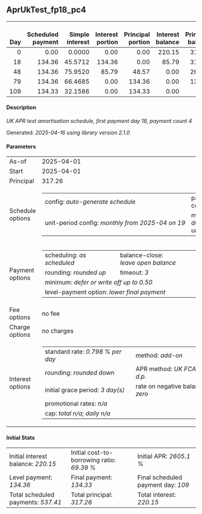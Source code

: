 <h2>AprUkTest_fp18_pc4</h2>
<table>
    <thead style="vertical-align: bottom;">
        <th style="text-align: right;">Day</th>
        <th style="text-align: right;">Scheduled payment</th>
        <th style="text-align: right;">Simple interest</th>
        <th style="text-align: right;">Interest portion</th>
        <th style="text-align: right;">Principal portion</th>
        <th style="text-align: right;">Interest balance</th>
        <th style="text-align: right;">Principal balance</th>
        <th style="text-align: right;">Total simple interest</th>
        <th style="text-align: right;">Total interest</th>
        <th style="text-align: right;">Total principal</th>
    </thead>
    <tr style="text-align: right;">
        <td class="ci00">0</td>
        <td class="ci01" style="white-space: nowrap;">0.00</td>
        <td class="ci02">0.0000</td>
        <td class="ci03">0.00</td>
        <td class="ci04">0.00</td>
        <td class="ci05">220.15</td>
        <td class="ci06">317.26</td>
        <td class="ci07">0.0000</td>
        <td class="ci08">0.00</td>
        <td class="ci09">0.00</td>
    </tr>
    <tr style="text-align: right;">
        <td class="ci00">18</td>
        <td class="ci01" style="white-space: nowrap;">134.36</td>
        <td class="ci02">45.5712</td>
        <td class="ci03">134.36</td>
        <td class="ci04">0.00</td>
        <td class="ci05">85.79</td>
        <td class="ci06">317.26</td>
        <td class="ci07">45.5712</td>
        <td class="ci08">134.36</td>
        <td class="ci09">0.00</td>
    </tr>
    <tr style="text-align: right;">
        <td class="ci00">48</td>
        <td class="ci01" style="white-space: nowrap;">134.36</td>
        <td class="ci02">75.9520</td>
        <td class="ci03">85.79</td>
        <td class="ci04">48.57</td>
        <td class="ci05">0.00</td>
        <td class="ci06">268.69</td>
        <td class="ci07">121.5233</td>
        <td class="ci08">220.15</td>
        <td class="ci09">48.57</td>
    </tr>
    <tr style="text-align: right;">
        <td class="ci00">79</td>
        <td class="ci01" style="white-space: nowrap;">134.36</td>
        <td class="ci02">66.4685</td>
        <td class="ci03">0.00</td>
        <td class="ci04">134.36</td>
        <td class="ci05">0.00</td>
        <td class="ci06">134.33</td>
        <td class="ci07">187.9918</td>
        <td class="ci08">220.15</td>
        <td class="ci09">182.93</td>
    </tr>
    <tr style="text-align: right;">
        <td class="ci00">109</td>
        <td class="ci01" style="white-space: nowrap;">134.33</td>
        <td class="ci02">32.1586</td>
        <td class="ci03">0.00</td>
        <td class="ci04">134.33</td>
        <td class="ci05">0.00</td>
        <td class="ci06">0.00</td>
        <td class="ci07">220.1504</td>
        <td class="ci08">220.15</td>
        <td class="ci09">317.26</td>
    </tr>
</table>
<h4>Description</h4>
<p><i>UK APR test amortisation schedule, first payment day 18, payment count 4</i></p>
<p>Generated: <i>2025-04-16 using library version 2.1.0</i></p>
<h4>Parameters</h4>
<table>
    <tr>
        <td>As-of</td>
        <td>2025-04-01</td>
    </tr>
    <tr>
        <td>Start</td>
        <td>2025-04-01</td>
    </tr>
    <tr>
        <td>Principal</td>
        <td>317.26</td>
    </tr>
    <tr>
        <td>Schedule options</td>
        <td>
            <table>
                <tr>
                    <td>config: <i>auto-generate schedule</i></td>
                    <td>payment count: <i>4</i></td>
                </tr>
                <tr>
                    <td style="white-space: nowrap;">unit-period config: <i>monthly from 2025-04 on 19</i></td>
                    <td>max duration: <i>unlimited</i></td>
                </tr>
            </table>
        </td>
    </tr>
    <tr>
        <td>Payment options</td>
        <td>
            <table>
                <tr>
                    <td>scheduling: <i>as scheduled</i></td>
                    <td>balance-close: <i>leave&nbsp;open&nbsp;balance</i></td>
                </tr>
                <tr>
                    <td>rounding: <i>rounded up</i></td>
                    <td>timeout: <i>3</i></td>
                </tr>
                <tr>
                    <td colspan='2'>minimum: <i>defer&nbsp;or&nbsp;write&nbsp;off&nbsp;up&nbsp;to&nbsp;0.50</i></td>
                </tr>
                <tr>
                    <td colspan='2'>level-payment option: <i>lower&nbsp;final&nbsp;payment</i></td>
                </tr>
            </table>
        </td>
    </tr>
    <tr>
        <td>Fee options</td>
        <td>no fee
        </td>
    </tr>
    <tr>
        <td>Charge options</td>
        <td>no charges
        </td>
    </tr>
    <tr>
        <td>Interest options</td>
        <td>
            <table>
                <tr>
                    <td>standard rate: <i>0.798 % per day</i></td>
                    <td>method: <i>add-on</i></td>
                </tr>
                <tr>
                    <td>rounding: <i>rounded down</i></td>
                    <td>APR method: <i>UK FCA to 1 d.p.</i></td>
                </tr>
                <tr>
                    <td>initial grace period: <i>3 day(s)</i></td>
                    <td>rate on negative balance: <i>zero</i></td>
                </tr>
                <tr>
                    <td colspan="2">promotional rates: <i><i>n/a</i></i></td>
                </tr>
                <tr>
                    <td colspan="2">cap: <i>total <i>n/a</i>; daily <i>n/a</i></td>
                </tr>
            </table>
        </td>
    </tr>
</table>
<h4>Initial Stats</h4>
<table>
    <tr>
        <td>Initial interest balance: <i>220.15</i></td>
        <td>Initial cost-to-borrowing ratio: <i>69.39 %</i></td>
        <td>Initial APR: <i>2605.1 %</i></td>
    </tr>
    <tr>
        <td>Level payment: <i>134.36</i></td>
        <td>Final payment: <i>134.33</i></td>
        <td>Final scheduled payment day: <i>109</i></td>
    </tr>
    <tr>
        <td>Total scheduled payments: <i>537.41</i></td>
        <td>Total principal: <i>317.26</i></td>
        <td>Total interest: <i>220.15</i></td>
    </tr>
</table>
